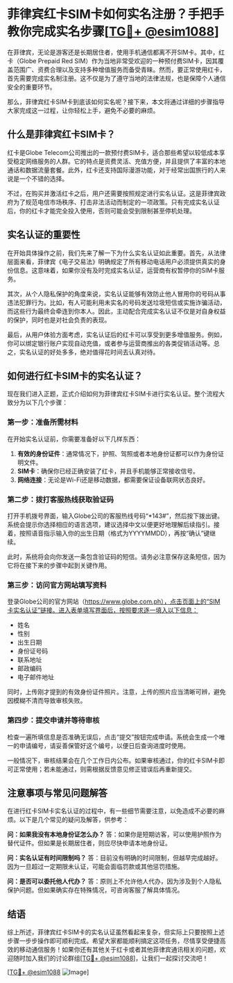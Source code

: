 # 菲律宾红卡SIM卡如何实名注册？手把手教你完成实名步骤[[TG💪+ @esim1088](https://t.me/s/esim1088)]

在菲律宾，无论是游客还是长期居住者，使用手机通信都离不开SIM卡。其中，红卡（Globe Prepaid Red SIM）作为当地非常受欢迎的一种预付费SIM卡，因其覆盖范围广、资费合理以及支持多种增值服务而备受青睐。然而，要正常使用红卡，首先需要完成实名制注册。这不仅是为了遵守当地的法律法规，也是保障个人通信安全的重要环节。

那么，菲律宾红卡SIM卡到底该如何实名呢？接下来，本文将通过详细的步骤指导大家完成这一过程，让你轻松上手，避免不必要的麻烦。

## 什么是菲律宾红卡SIM卡？

红卡是Globe Telecom公司推出的一款预付费SIM卡，适合那些希望以较低成本享受稳定网络服务的人群。它的特点是资费灵活、充值方便，并且提供了丰富的本地通话和数据流量套餐。此外，红卡还支持国际漫游功能，对于经常出国旅行的人来说是一个不错的选择。

不过，在购买并激活红卡之后，用户还需要按照规定进行实名认证。这是菲律宾政府为了规范电信市场秩序、打击非法活动而制定的一项政策。只有完成实名认证后，你的红卡才能完全投入使用，否则可能会受到限制甚至停机处理。

## 实名认证的重要性

在开始具体操作之前，我们先来了解一下为什么实名认证如此重要。首先，从法律层面来看，菲律宾《电子交易法》明确规定了所有移动电话用户必须提供真实的身份信息。这意味着，如果你没有及时完成实名认证，运营商有权暂停你的SIM卡服务。

其次，从个人隐私保护的角度来说，实名认证能够有效防止他人冒用你的号码从事违法犯罪行为。比如，有人可能利用未实名的号码发送垃圾短信或实施诈骗活动，而这些行为最终会牵连到你本人。因此，主动配合完成实名认证不仅是对自身权益的保护，同时也是对社会负责的表现。

最后，从用户体验方面考虑，实名认证后的红卡可以享受到更多增值服务。例如，你可以绑定银行账户实现自动充值，或者参与运营商推出的各类促销活动等。总之，实名认证的好处多多，绝对值得花时间去认真对待。

## 如何进行红卡SIM卡的实名认证？

现在我们进入正题，正式介绍如何为菲律宾红卡SIM卡进行实名认证。整个流程大致分为以下几个步骤：

### 第一步：准备所需材料

在开始实名认证前，你需要准备好以下几样东西：
1. **有效的身份证件**：通常情况下，护照、驾照或者本地身份证都可以作为身份证明文件。
2. **SIM卡**：确保你已经正确安装了红卡，并且手机能够正常接收信号。
3. **网络连接**：无论是Wi-Fi还是移动数据，都需要保证设备联网状态良好。

### 第二步：拨打客服热线获取验证码

打开手机拨号界面，输入Globe公司的客服热线号码“*143#”，然后按下拨出键。系统会提示你选择相应的语言选项，建议选择中文以便更好地理解后续指引。接着，按照语音指示输入你的出生日期（格式为YYYYMMDD），再按“确认”键继续。

此时，系统将会向你发送一条包含验证码的短信。请务必注意保存这条短信，因为它将在接下来的步骤中起到关键作用。

### 第三步：访问官方网站填写资料

登录Globe公司的官方网站（https://www.globe.com.ph），点击页面上的“SIM卡实名认证”链接。进入表单填写界面后，按照要求逐一填入以下信息：
- 姓名
- 性别
- 出生日期
- 身份证号码
- 联系地址
- 邮政编码
- 电子邮件地址

同时，上传刚才提到的有效身份证件照片。注意，上传的照片应当清晰可辨，避免因模糊不清而导致审核失败。

### 第四步：提交申请并等待审核

检查一遍所填信息是否准确无误后，点击“提交”按钮完成申请。系统会生成一个唯一的申请编号，请妥善保管好这个编号，以便日后查询进度时使用。

一般情况下，审核结果会在几个工作日内公布。如果审核通过，你的红卡SIM卡即可正常使用；若未能通过，则需根据反馈意见修正错误后再重新提交。

## 注意事项与常见问题解答

在进行红卡SIM卡实名认证的过程中，有一些细节需要注意，以免造成不必要的麻烦。以下是几个常见的疑问及解答，供参考：

**问：如果我没有本地身份证怎么办？**
答：如果你是短期访客，可以使用护照作为替代证件。但如果是长期居住者，则应尽快申请本地身份证。

**问：实名认证有时间限制吗？**
答：目前没有明确的时间限制，但越早完成越好。因为一旦超过一定期限未认证，可能会面临罚款或其他惩罚措施。

**问：是否可以委托他人代办？**
答：原则上不允许他人代办，因为涉及到个人隐私保护问题。但如果确实存在特殊情况，可咨询客服了解具体情况。

## 结语

综上所述，菲律宾红卡SIM卡的实名认证虽然看起来复杂，但实际上只要按照上述步骤一步步操作即可顺利完成。希望大家都能顺利搞定这项任务，尽情享受便捷高效的移动通信服务！如果你还有其他关于红卡或者其他菲律宾通讯相关的问题，欢迎随时加入我们的讨论群组[[TG💪+ @esim1088](https://t.me/s/esim1088)]，让我们一起探讨交流吧！

[[TG💪+ @esim1088](https://t.me/s/esim1088) ![Image](https://i.postimg.cc/4NQfJmqS/Snipaste-2025-05-13-00-14-12.png)]